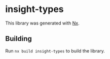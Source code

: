 # insight-types

This library was generated with [Nx](https://nx.dev).

## Building

Run `nx build insight-types` to build the library.
